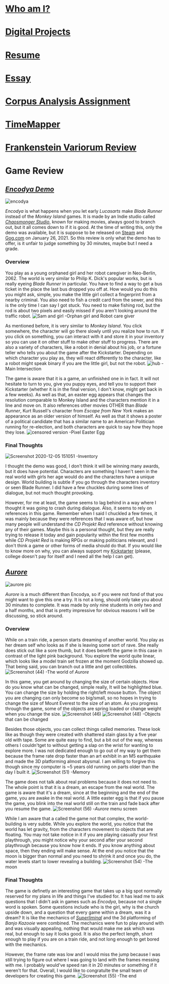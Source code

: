 # [Who am I?](https://nxh5137.github.io/huster/)
# [Digital Projects](https://nxh5137.github.io/huster/DigitalProjects)
# [Resume](https://nxh5137.github.io/huster/Resume)
# [Essay](https://nxh5137.github.io/huster/Essay)
# [Corpus Analysis Assignment](https://nxh5137.github.io/huster/CorpusAnalysisAssignment)
# [TimeMapper](https://nxh5137.github.io/huster/TimeMapper)
# [Frankenstein Variorum Review](https://nxh5137.github.io/huster/Variorum_Reflection)
# Game Review

## [_Encodya Demo_](https://chaosmonger.itch.io/encodya)

![encodya](https://user-images.githubusercontent.com/34407859/101263142-1ae32e80-3711-11eb-8bdf-4fd620634eef.jpg)

_Encodya_ is what happens when you let early _Lucasarts_ make _Blade Runner_ instead of the _Monkey Island_ games. 
It is made by an Indie studio called [_Chaosmonger Studio_](http://www.chaosmonger.com/), known for making movies, always good to branch out, but it all comes down to if it is good.
At the time of writing this, only the demo was available, but it is suppose to be released on [Steam](https://store.steampowered.com/app/1137450/Encodya/) and [Gog.com](https://www.gog.com/game/encodya) on January 26, 2021.
So this review is only what the demo has to offer, is it unfair to judge something by 30 minutes, maybe but I need a grade.

### Overview

You play as a young orphaned girl and her robot caregiver in Neo-Berlin, 2062.
The world is very similar to Philip K. Dick's popular works, but is really eyeing _Blade Runner_ in particular.
You have to find a way to get a bus ticket in the place the last bus dropped you off at.
How would you do this you might ask, simple, you make the little girl collect a fingerprint from a nearby criminal.
You also need to fish a credit card from the sewer, and this is the only time I can say I got stuck. You need to make fishing rod, but the rod is about two pixels and easily missed if you aren't looking around the traffic robot.
![Sam and girl](https://user-images.githubusercontent.com/34407859/101268174-36106700-372e-11eb-808c-910202fce6e7.png)
-Orphan girl and Robot care giver

As mentioned before, it is very similar to _Monkey Island_.
You click somewhere, the character will go there slowly until you realize how to run.
If you click on something, you can interact with it and store it in your inventory so you can use it on other stuff to make other stuff to progress.
There are also a variety of characters, like a robot in denial about his job, or a fortune teller who tells you about the game after the Kickstarter.
Depending on which character you play as, they will react differently to the character, like a robot might speak binary if you are the little girl, but not the robot.
![hub](https://user-images.githubusercontent.com/34407859/101268190-5e986100-372e-11eb-8114-f079b3309d0c.png)
-Main Intersection

The game is aware that it is a game, an unfinished one in in fact.
It will not hesitate to turn to you, give you puppy eyes, and tell you to support their Kickstarter (whether it is in the final version, I don't know, might get back in a few weeks).
As well as that, an easter egg appears that changes the resolution comparable to Monkey Island and the characters mention it in a line and move on.
It also references other movies OTHER than _Blade Runner_, Kurt Russell's character from _Escape from New York_ makes an appearance as an older version of himself.
As well as that it shows a poster of a political candidate that has a similar name to an American Politician running for re-election, and both characters are quick to say how they hope they lose.
![censored version](https://user-images.githubusercontent.com/34407859/101268152-0eb99a00-372e-11eb-9a1b-2b9a21cdd6d4.png)
-Pixel Easter Egg

### Final Thoughts

![Screenshot 2020-12-05 151051](https://user-images.githubusercontent.com/34407859/101268750-e5503c80-3734-11eb-9de4-5446e62181af.png)
-Inventory

I thought the demo was good, I don't think it will be winning many awards, but it does have potential.
Characters are something I haven't seen in the real world with girls her age would do and the characters have a unique design.
World building is subtle if you go through the characters inventory or seen Blade Runner.
I did have a few chuckles during some lines of dialogue, but not much thought provoking.

However, for me at least, the game seems to lag behind in a way where I thought it was going to crash during dialogue.
Also, it seems to rely on references in this game.
Remember when I said I chuckled a few times, it was mainly because they were references that I was aware of, but how many people will understand the _CD Projekt Red_ reference without knowing any of their games.
Maybe this is a personal thought, but they are really trying to release it today and gain popularity within the first few months while _CD Projekt Red_ is making RPGs or making politicians relevant, and I don't think a game or other forms of media should do that.
If you would like to know more on why, you can always support my [Kickstarter](https://sites.google.com/site/whydidyouclickonthelink/) (please, college doesn't pay for itself and I need all the help I can get).

## [_Aurore_](https://reverie-forge.itch.io/aurore)

![aurore pic](https://user-images.githubusercontent.com/34407859/101702164-5a31b800-3a4e-11eb-97f2-9acce1e08ef9.png)

_Aurore_ is a much different than Encodya, so if you were not fond of that you might want to give this one a try. 
It is not a long, should only take you about 30 minutes to complete.
It was made by only nine students in only two and a half months, and that is pretty impressive for obvious reasons I will be discussing, so stick around.

### Overview

While on a train ride, a person starts dreaming of another world.
You play as her dream self who looks as if she is leaving some sort of rave.
She really does stick out like a sore thumb, but it does benefit the game in this case in contrast of the light pink background.
You explore the world quite linear, which looks like a model train set frozen at the moment Godzilla showed up.
That being said, you can branch out a little and get collectibles.
![Screenshot (44)](https://user-images.githubusercontent.com/34407859/101930434-249fe280-3ba6-11eb-9571-750ec664adf8.png)
-The world of _Aurore_

In this game, you get around by changing the size of certain objects.
How do you know what can be changed, simple really, It will be highlighted blue.
You can change the size by holding the right/left mouse button.
The object you are changing can only become so big/small, so no hopes in trying to change the size of Mount Everest to the size of an atom.
As you progress through the game, some of the objects are spring loaded or change weight when you change the size.
![Screenshot (46)](https://user-images.githubusercontent.com/34407859/101925053-6e38ff00-3b9f-11eb-9e04-3ccd17488c89.png)
![Screenshot (48)](https://user-images.githubusercontent.com/34407859/101925252-a80a0580-3b9f-11eb-9793-46bb8b8909d5.png)
-Objects that can be changed

Besides those objects, you can collect things called memories.
These look like as though they were created with shattered stain glass by a five year old with tape.
Some are quite easy to find, but a bit out of the way, whereas others I couldn'tget to without getting a slap on the wrist for wanting to explore more.
I was not dedicated enough to go out of my way to get them because the frame rate drop faster than an art exhibit in an M5 earthquake and made the 3D platforming almost abysmal.
I am willing to forgive this though since my computer is ~5 years old running on parts older than the day I built it.
![Screenshot (51)](https://user-images.githubusercontent.com/34407859/101929218-91b27880-3ba4-11eb-8cd0-016af8ea1e44.png)
-Memory

The game does not talk about real problems because it does not need to.
The whole point is that it is a dream, an escape from the real world.
The game is aware that it's a dream, since at the beginning and the end of the game, you are awake in the real world.
A little easter egg is that if you pause the game, you blink into the real world still on the train and fade back after you resume the game.
![Screenshot (56)](https://user-images.githubusercontent.com/34407859/101921193-b7d31b00-3b9a-11eb-9147-6c2762e246d4.png)
-_Aurore_ menu screen

While I am aware that a called the game not that complex, the world-building is very subtle.
While you explore the world, you notice that the world has let gravity, from the characters movement to objects that are floating.
You may not take notice in it if you are playing casually your first playthrough, you might notice why your second after your second playthrough because you know how it ends.
If you know anything about space, then they ending will make sense.
At the end you notice that the moon is bigger than normal and you need to shrink it and once you do, the water levels start to lower revealing a building.
![Screenshot (54)](https://user-images.githubusercontent.com/34407859/101932058-400bed00-3ba8-11eb-966c-d397d827680b.png)
-The moon

### Final Thoughts

The game is definetly an interesting game that takes up a big spot normally reserved for my plans in life and things I've studied for.
It has lead me to ask questions that I didn't ask in games such as _Encodya_, because not a single word is spoken.
Some questions include who is the girl, why is the church upside down, and a question that every game within a dream, was it a dream?
It is like the mechanics of [_Superliminal_](https://store.steampowered.com/app/1049410/Superliminal/) and the 3d platforming of _Banjo Kazooie_ were combined.
The mechanics were fun to play around with and was visually appealing, nothing that would make me ask which was real, but enough to say it looks good.
It is also the perfect length, short enough to play if you are on a train ride, and not long enough to get bored with the mechanics.

However, the frame rate was low and I would miss the jump because I was still trying to figure out where I was going to land with the frames messing with me.
I probably would've speed ran it in 20 minutes or something if it weren't for that.
Overall, I would like to congratulte the small team of developers for creating this game.
![Screenshot (55)](https://user-images.githubusercontent.com/34407859/101939219-adbd1680-3bb2-11eb-9f4e-3eadfaac7a86.png)
-The end
